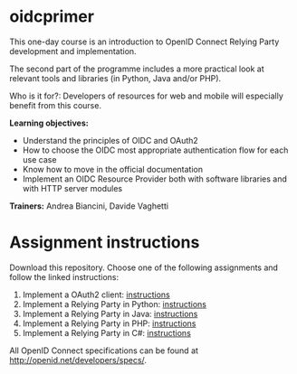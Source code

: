 # oidcprimer
This one-day course is an introduction to OpenID Connect Relying Party development and implementation.

The second part of the programme includes a more practical look at relevant tools and libraries (in Python, Java and/or PHP).

Who is it for?: Developers of resources for web and mobile will especially benefit from this course.

**Learning objectives:**

- Understand the principles of OIDC and OAuth2
- How to choose the OIDC most appropriate authentication flow for each use case
- Know how to move in the official documentation
- Implement an OIDC Resource Provider both with software libraries and with HTTP server modules

**Trainers:** Andrea Biancini, Davide Vaghetti

# Assignment instructions
Download this repository.
Choose one of the following assignments and follow the linked instructions:

1. Implement a OAuth2 client: [instructions](oauth2-client/README.md)
1. Implement a Relying Party in Python: [instructions](oidc-python-rp/README.md)
1. Implement a Relying Party in Java: [instructions](oidc-java-rp/README.md)
1. Implement a Relying Party in PHP: [instructions](oidc-php-rp/README.md)
1. Implement a Relying Party in C#: [instructions](oidc-csharp-rp/README.md)
 



All OpenID Connect specifications can be found at http://openid.net/developers/specs/.

